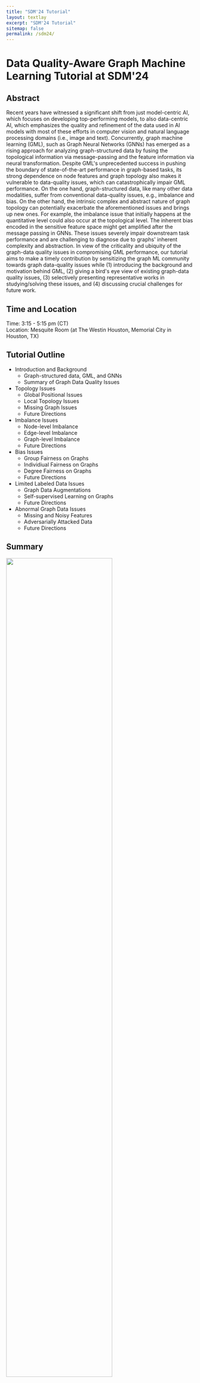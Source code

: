 ```yaml
---
title: "SDM'24 Tutorial"
layout: textlay
excerpt: "SDM'24 Tutorial"
sitemap: false
permalink: /sdm24/
---
```


# Data Quality-Aware Graph Machine Learning Tutorial at SDM'24

## Abstract

Recent years have witnessed a significant shift from just model-centric AI, which focuses on developing top-performing models, to also data-centric AI, which emphasizes the quality and refinement of the data used in AI models with most of these efforts in computer vision and natural language processing domains (i.e., image and text). Concurrently, graph machine learning (GML), such as Graph Neural Networks (GNNs) has emerged as a rising approach for analyzing graph-structured data by fusing the topological information via message-passing and the feature information via neural transformation. Despite GML's unprecedented success in pushing the boundary of state-of-the-art performance in graph-based tasks, its strong dependence on node features and graph topology also makes it vulnerable to data-quality issues, which can catastrophically impair GML performance. On the one hand, graph-structured data, like many other data modalities, suffer from conventional data-quality issues, e.g., imbalance and bias. On the other hand, the intrinsic complex and abstract nature of graph topology can potentially exacerbate the aforementioned issues and brings up new ones. For example, the imbalance issue that initially happens at the quantitative level could also occur at the topological level. The inherent bias encoded in the sensitive feature space might get amplified after the message passing in GNNs. These issues severely impair downstream task performance and are challenging to diagnose due to graphs' inherent complexity and abstraction. In view of the criticality and ubiquity of the graph-data quality issues in compromising GML performance, our tutorial aims to make a timely contribution by sensitizing the graph ML community towards graph data-quality issues while (1) introducing the background and motivation behind GML,  (2) giving a bird's eye view of existing graph-data quality issues, (3) selectively presenting representative works in studying/solving these issues, and (4) discussing crucial challenges for future work. 

## Time and Location
Time: 3:15 - 5:15 pm (CT) <br>
Location: Mesquite Room (at The Westin Houston, Memorial City in Houston, TX)

## Tutorial Outline

<ul>

  <li>
    Introduction and Background
    <ul>
      <li> Graph-structured data, GML, and GNNs</li>
      <li> Summary of Graph Data Quality Issues</li>
    </ul>
  </li>
  
  <li>
    Topology Issues
    <ul>
      <li> Global Positional Issues</li>
      <li> Local Topology Issues</li>
      <li> Missing Graph Issues</li>
      <li> Future Directions</li>
    </ul>
  </li>
  
  <li>
    Imbalance Issues
    <ul>
      <li> Node-level Imbalance</li>
      <li> Edge-level Imbalance</li>
      <li> Graph-level Imbalance</li>
      <li> Future Directions</li>
    </ul>
  </li>
  
  <li>
    Bias Issues
    <ul>
      <li> Group Fairness on Graphs</li>
      <li> Individiual Fairness on Graphs</li>
      <li> Degree Fairness on Graphs</li>
      <li> Future Directions</li>
    </ul>
  </li>
  
  <li>
    Limited Labeled Data Issues
    <ul>
      <li> Graph Data Augmentations</li>
      <li> Self-supervised Learning on Graphs</li>
      <li> Future Directions</li>
    </ul>
  </li>

    
  <li>
    Abnormal Graph Data Issues
    <ul>
      <li> Missing and Noisy Features</li>
      <li> Adversarially Attacked Data</li>
      <li> Future Directions</li>
    </ul>
  </li>
  
</ul>

## Summary
<img src="{{ site.url }}{{ site.baseurl }}/images/SDM24_Tutorial.png" class="img-responsive" width="75%" />
<br>
<br>

## Slides
<embed src="{{ site.url }}{{ site.baseurl }}/pages/SDM24_DataQualityAwareGraphMachineLearning_TutorialSlides.pdf" width="500px" />

## Speakers Bio's

<img src="{{ site.url }}{{ site.baseurl }}/images/Yu.png" class="img-responsive" width="5%" />
<b>Yu Wang</b> is a Ph.D. candidate of Computer Science at Vanderbilt University. His research focuses on data-centric graph machine learning, data-quality aware graph neural networks with applications in recommender systems and information retrieval. He has published in top conferences (e.g., KDD, WWW, WSDM, AAAI and CIKM) and has also served as a program committee member/reviewer at AAAI, SDM, KDD, TKDD, TKDE, etc. He has received numerous awards including Vanderbilt's Graduate Leadership Anchor Award for Research in 2023 and Vanderbilt's C.F. Chen Best Paper Award in 2022. More details are in <a href="https://yuwvandy.github.io/">https://yuwvandy.github.io/</a>. 
<br>

<img src="{{ site.url }}{{ site.baseurl }}/images/Yijun.png" class="img-responsive" width="5%" />
<b>Yijun Tian</b> is a Ph.D. candidate of Computer Science and Engineering at the University of Notre Dame. His research interests lie in graph learning, machine learning, and data science. He focuses on developing GNNs that are knowledge-enhanced, self-supervised, and robust. He has published 20+ papers in top conferences including ICLR, ICML, AAAI, IJCAI, WWW, etc. He has served as program committee member and reviewer at NeurIPS, SDM, CIKM, KDD, AAAI, TKDE, etc.
<br>

<img src="{{ site.url }}{{ site.baseurl }}/images/Tong.png" class="img-responsive" width="5%" />
<b>Tong Zhao</b> is a Research Scientist in the User Modeling and Personalization group at Snap Research. He earned a Ph.D. in Computer Science and Engineering at University of Notre Dame in 2022. His research focuses on graph machine learning as well as their applications in real-world use cases. His work has resulted in 30+ conference and journal publications, in top venues such as ICML, ICLR, NeurIPS, KDD, AAAI, WWW, TNNLS, etc. He also was the organizer and presenter at multiple workshops and tutorials on GNNs at KDD'22, ICDM'22, SDM'23, KDD'23, ICDM'23. 
<br>

<img src="{{ site.url }}{{ site.baseurl }}/images/Xiaorui.png" class="img-responsive" width="5%" />
<b>Xiaorui Liu</b> is an assistant professor in the Computer Science Department at North Carolina State University. He received his Ph.D. degree in Computer Science from Michigan State University in 2022. His research interests include deep learning on graphs, large-scale machine learning, and trustworthy artificial intelligence. He has published innovative works in top-tier conferences such as NeurIPS, ICML, ICLR, KDD, AISTATS, and SIGIR. He was awarded the ACM SIGKDD Outstanding Dissertation Award (Runner-up) in 2023, Amazon Research Award in 2022, Chinese Government Award for Outstanding Students Abroad in 2022, and Best Paper Honorable Mention Award at ICHI'19. He has organized and co-presented two tutorials related to Graph Machine Learning at KDD'21 and KDD'23.  More information about him can be found at <a href="https://sites.google.com/ncsu.edu/xiaorui/">https://sites.google.com/ncsu.edu/xiaorui/</a>.
<br>

<img src="{{ site.url }}{{ site.baseurl }}/images/Jian.png" class="img-responsive" width="5%" />
<b>Jian Kang</b> is an Assistant Professor in the Department of Computer Science at the University of Rochester. His research aims to develop data mining and machine learning techniques on graphs that are trustworthy and can advance scientific discovery. He was recognized as Rising Star in Data Science by The University of Chicago, Mavis Future Faculty Fellow by the University of Illinois Urbana-Champaign and top reviewer at multiple conferences (ICML 2020, ICLR 2021, CIKM 2021, NeurIPS 2022, LOG 2022). He received his Ph.D. in Computer Science from the University of Illinois Urbana-Champaign. He has presented three tutorials on fair graph learning (CIKM 2021, KDD 2022, SDM 2023) and organized one workshop on trustworthy graph learning (CIKM 2022).
<br>

<img src="{{ site.url }}{{ site.baseurl }}/images/Tyler.png" class="img-responsive" width="5%" />
<b>Tyler Derr</b> is an Assistant Professor in the Department of Computer Science at Vanderbilt University and directs the Network and Data Science (NDS) lab, which conducts research in the areas of data mining and machine learning, with emphasis on (1) social network analysis and recommender systems, (2) deep learning on graphs, (3) responsible and trustworthy AI, and (4) interdisciplinary social good applications. He is actively involved in top conferences in his field, both in terms of publishing and serving as a PC/SPC member, while receiving recognition such as the Best Student Poster Award at SDM’19 and Best Reviewer Awards at ICWSM’19/’21, as well as WSDM’22. He has contributed to the organization of numerous international conferences and workshops, including serving on the organizing committee of KDD (2021-2024), DSAA (2024), and WSDM (2022, 2024), along with co-founding the Machine Learning on Graphs (MLoG) Workshop at WSDM (2022-2024) along with at ICDM (2022-2023). Being passionate about sharing knowledge, he has delivered tutorials on Graph Neural Networks at KDD’20, AAAI’21, and SDM'24. He serves as Associate Editor for four journals including Tsinghua Science and Technology and IEEE Transactions on Big Data. Tyler has received several awards including Vanderbilt's Fall 2020 Teaching Innovation Award from the School of Engineering and the NSF CAREER Award in 2023. More details can be found at  <a href="https://www.TylerDerr.com">http://www.TylerDerr.com</a>. 


